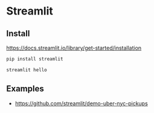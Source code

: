 # Streamlit


## Install

https://docs.streamlit.io/library/get-started/installation

```bash
pip install streamlit
```

```bash
streamlit hello
```

## Examples
* https://github.com/streamlit/demo-uber-nyc-pickups
